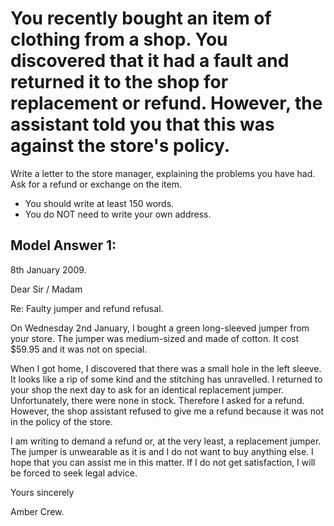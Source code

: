 # You recently bought an item of clothing from a shop. You discovered that it had a fault and returned it to the shop for replacement or refund. However, the assistant told you that this was against the store's policy.

Write a letter to the store manager, explaining the problems you have had. Ask  for a refund or exchange on the item.

- You should write at least 150 words.
- You do NOT need to write your own address.


 
## Model Answer 1:

8th January 2009.

Dear Sir / Madam

Re: Faulty jumper and refund refusal.

On Wednesday 2nd January, I bought a green long-sleeved jumper from your store. The jumper was medium-sized and made of cotton. It cost $59.95 and it was not on special.

When I got home, I discovered that there was a small hole in the left sleeve. It looks like a rip of some kind and the stitching has unravelled. I returned to your shop the next day to ask for an identical replacement jumper. Unfortunately, there were none in stock. Therefore I asked for a refund. However, the shop assistant refused to give me a refund because it was not in the policy of the store.

I am writing to demand a refund or, at the very least, a replacement jumper. The jumper is unwearable as it is and I do not want to buy anything else. I hope that you can assist me in this matter. If I do not get satisfaction, I will be forced to seek legal advice.

Yours sincerely

Amber Crew.
